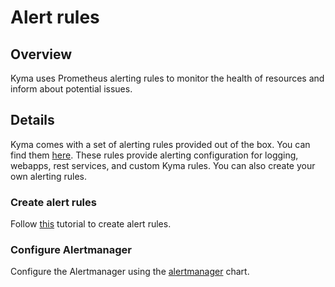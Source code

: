 # Alert rules

## Overview

Kyma uses Prometheus alerting rules to monitor the health of resources and inform about potential issues.

## Details

Kyma comes with a set of alerting rules provided out of the box. You can find them [here](https://github.com/kyma-project/kyma/tree/master/resources/monitoring/charts/alertmanager/templates). These rules provide alerting configuration for logging, webapps, rest services, and custom Kyma rules. You can also create your own alerting rules.

### Create alert rules

Follow [this](https://kyma-project.io/docs/components/monitoring/#tutorials-define-alerting-rules) tutorial to create alert rules.


### Configure Alertmanager

Configure the Alertmanager using the [alertmanager](../alertmanager/README.md) chart.
